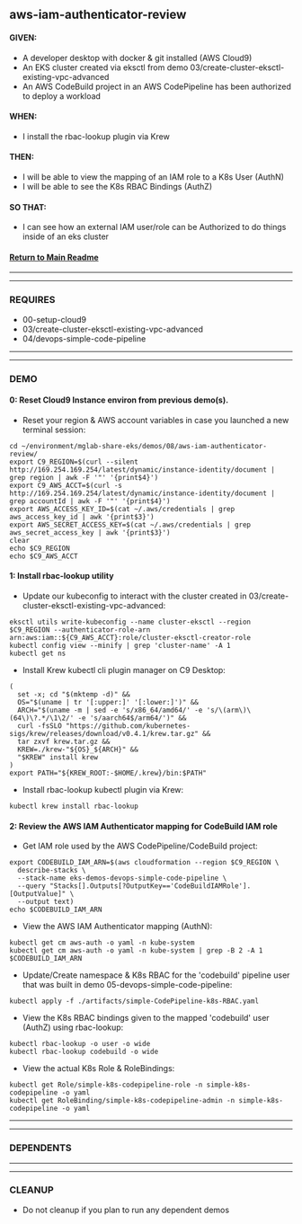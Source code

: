 ## aws-iam-authenticator-review

#### GIVEN:
  - A developer desktop with docker & git installed (AWS Cloud9)
  - An EKS cluster created via eksctl from demo 03/create-cluster-eksctl-existing-vpc-advanced
  - An AWS CodeBuild project in an AWS CodePipeline has been authorized to deploy a workload

#### WHEN:
  - I install the rbac-lookup plugin via Krew

#### THEN:
  - I will be able to view the mapping of an IAM role to a K8s User (AuthN)
  - I will be able to see the K8s RBAC Bindings (AuthZ)
#### SO THAT:
  - I can see how an external IAM user/role can be Authorized to do things inside of an eks cluster

#### [Return to Main Readme](https://github.com/virtmerlin/mglab-share-eks#demos)

---------------------------------------------------------------
---------------------------------------------------------------
### REQUIRES
- 00-setup-cloud9
- 03/create-cluster-eksctl-existing-vpc-advanced
- 04/devops-simple-code-pipeline

---------------------------------------------------------------
---------------------------------------------------------------
### DEMO

#### 0: Reset Cloud9 Instance environ from previous demo(s).
- Reset your region & AWS account variables in case you launched a new terminal session:
```
cd ~/environment/mglab-share-eks/demos/08/aws-iam-authenticator-review/
export C9_REGION=$(curl --silent http://169.254.169.254/latest/dynamic/instance-identity/document |  grep region | awk -F '"' '{print$4}')
export C9_AWS_ACCT=$(curl -s http://169.254.169.254/latest/dynamic/instance-identity/document | grep accountId | awk -F '"' '{print$4}')
export AWS_ACCESS_KEY_ID=$(cat ~/.aws/credentials | grep aws_access_key_id | awk '{print$3}')
export AWS_SECRET_ACCESS_KEY=$(cat ~/.aws/credentials | grep aws_secret_access_key | awk '{print$3}')
clear
echo $C9_REGION
echo $C9_AWS_ACCT
```

#### 1: Install rbac-lookup utility
- Update our kubeconfig to interact with the cluster created in 03/create-cluster-eksctl-existing-vpc-advanced:
```
eksctl utils write-kubeconfig --name cluster-eksctl --region $C9_REGION --authenticator-role-arn arn:aws:iam::${C9_AWS_ACCT}:role/cluster-eksctl-creator-role
kubectl config view --minify | grep 'cluster-name' -A 1
kubectl get ns
```
- Install Krew kubectl cli plugin manager on C9 Desktop:
```
(
  set -x; cd "$(mktemp -d)" &&
  OS="$(uname | tr '[:upper:]' '[:lower:]')" &&
  ARCH="$(uname -m | sed -e 's/x86_64/amd64/' -e 's/\(arm\)\(64\)\?.*/\1\2/' -e 's/aarch64$/arm64/')" &&
  curl -fsSLO "https://github.com/kubernetes-sigs/krew/releases/download/v0.4.1/krew.tar.gz" &&
  tar zxvf krew.tar.gz &&
  KREW=./krew-"${OS}_${ARCH}" &&
  "$KREW" install krew
)
export PATH="${KREW_ROOT:-$HOME/.krew}/bin:$PATH"
```
- Install rbac-lookup kubectl plugin via Krew:
```
kubectl krew install rbac-lookup
```
#### 2: Review the AWS IAM Authenticator mapping for CodeBuild IAM role
- Get IAM role used by the AWS CodePipeline/CodeBuild project:
```
export CODEBUILD_IAM_ARN=$(aws cloudformation --region $C9_REGION \
  describe-stacks \
  --stack-name eks-demos-devops-simple-code-pipeline \
  --query "Stacks[].Outputs[?OutputKey=='CodeBuildIAMRole'].[OutputValue]" \
  --output text)
echo $CODEBUILD_IAM_ARN
```
- View the AWS IAM Authenticator mapping (AuthN):
```
kubectl get cm aws-auth -o yaml -n kube-system
kubectl get cm aws-auth -o yaml -n kube-system | grep -B 2 -A 1 $CODEBUILD_IAM_ARN
```
- Update/Create namespace & K8s RBAC for the 'codebuild' pipeline user that was built in demo 05-devops-simple-code-pipeline:
```
kubectl apply -f ./artifacts/simple-CodePipeline-k8s-RBAC.yaml
```
- View the K8s RBAC bindings given to the mapped 'codebuild' user (AuthZ) using rbac-lookup:
```
kubectl rbac-lookup -o user -o wide
kubectl rbac-lookup codebuild -o wide
```
- View the actual K8s Role & RoleBindings:
```
kubectl get Role/simple-k8s-codepipeline-role -n simple-k8s-codepipeline -o yaml
kubectl get RoleBinding/simple-k8s-codepipeline-admin -n simple-k8s-codepipeline -o yaml
```

---------------------------------------------------------------
---------------------------------------------------------------
### DEPENDENTS

---------------------------------------------------------------
---------------------------------------------------------------
### CLEANUP
- Do not cleanup if you plan to run any dependent demos
